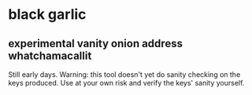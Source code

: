 # black garlic
## experimental vanity onion address whatchamacallit

Still early days.
Warning: this tool doesn't yet do sanity checking on the keys produced.
Use at your own risk and verify the keys' sanity yourself.
